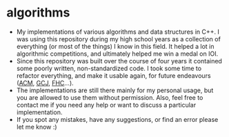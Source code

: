 # algorithms
- My implementations of various algorithms and data structures in C++. I was using this repository during my high school years as a collection of everything (or most of the things) I know in this field. It helped a lot in algorithmic competitions, and ultimately helped me win a medal on IOI. 
- Since this repository was built over the course of four years it contained some poorly written, non-standardized code. I took some time to refactor everything, and make it usable again, for future endeavours ([ACM](https://icpc.baylor.edu/), [GCJ](https://code.google.com/codejam), [FHC](https://www.facebook.com/hackercup/)...).
- The implementations are still there mainly for my personal usage, but you are allowed to use them without permission. Also, feel free to contact me if you need any help or want to discuss a particular implementation. 
- If you spot any mistakes, have any suggestions, or find an error please let me know :) 
